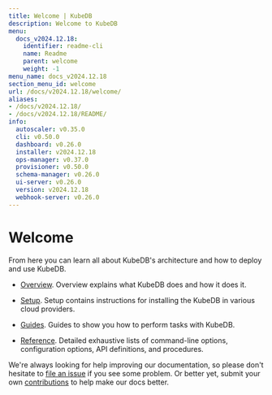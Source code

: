 ```yaml
---
title: Welcome | KubeDB
description: Welcome to KubeDB
menu:
  docs_v2024.12.18:
    identifier: readme-cli
    name: Readme
    parent: welcome
    weight: -1
menu_name: docs_v2024.12.18
section_menu_id: welcome
url: /docs/v2024.12.18/welcome/
aliases:
- /docs/v2024.12.18/
- /docs/v2024.12.18/README/
info:
  autoscaler: v0.35.0
  cli: v0.50.0
  dashboard: v0.26.0
  installer: v2024.12.18
  ops-manager: v0.37.0
  provisioner: v0.50.0
  schema-manager: v0.26.0
  ui-server: v0.26.0
  version: v2024.12.18
  webhook-server: v0.26.0
---
```


# Welcome

From here you can learn all about KubeDB's architecture and how to deploy and use KubeDB.

- [Overview](/docs/v2024.12.18/overview/). Overview explains what KubeDB does and how it does it.

- [Setup](/docs/v2024.12.18/setup/). Setup contains instructions for installing the KubeDB in various cloud providers.

- [Guides](/docs/v2024.12.18/guides/). Guides to show you how to perform tasks with KubeDB.

- [Reference](/docs/v2024.12.18/reference/). Detailed exhaustive lists of command-line options, configuration options, API definitions, and procedures.

We're always looking for help improving our documentation, so please don't hesitate to [file an issue](https://github.com/kubedb/project/issues/new) if you see some problem. Or better yet, submit your own [contributions](/docs/v2024.12.18/CONTRIBUTING) to help make our docs better.
